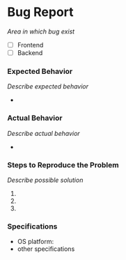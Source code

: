 
  
# Bug Report

*Area in which bug exist*

- [ ] Frontend
- [ ] Backend

### Expected Behavior

*Describe expected behavior*

- 

### Actual Behavior
*Describe actual behavior*

-

### Steps to Reproduce the Problem
*Describe possible solution*

1.
2.
3.

### Specifications

- OS platform:
- other specifications

